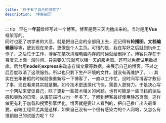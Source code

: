 ```yaml
---
title: '终于有了自己的博客了'
description: '博客经历'
---
```

::: tip &nbsp;
早在**一年前**曾经写过一个博客。博客是两三天内撸出来的。当时是用**Vue**框架写的。  
同时也犯了初学者的大忌。就是把自己会的全部用上去，还记得有**轮播图**，**文档编辑器**等等，放到现在来讲，更像是个人主页。可惜的是，我在写好之后就到杭州工作了，之后忙于工作，博客在某次清理电脑内存的时候就给删掉了。博客只存在于百度云上面一段时间。只需要0.1元就可以租一天的服务器。还可以免费试用数据库。后台用**node**的**express**来动态存储文章等数据。来展示自己的博客。不过之后百度取消了这项服务。所以也只剩下生产环境的文件。就没有再维护了。
:::
其实在去年暑假的时候就像重新写一下博客了，一直以工作忙，没时间写博客才敷衍了事，现在看来其实就是懒。如今技术更迭换代飞快，需要人更努力。于是决心写一个网站来督促自己，除了更新一些技术相关的问题，也有可能是一些书籍的读后感和零散的日常。从事前端行业也一年多了。了解到博客最好使用静态页面，这样做更有利于加载和搜索引擎优化。博客就是要让人看到的，把自己推广出去最重要。前端工程师尤其是这样，如果自己没有一个很有感染力的个人网站，又怎么有推销自己的说服力呢？ 
<el-button type="primary">12</el-button>
